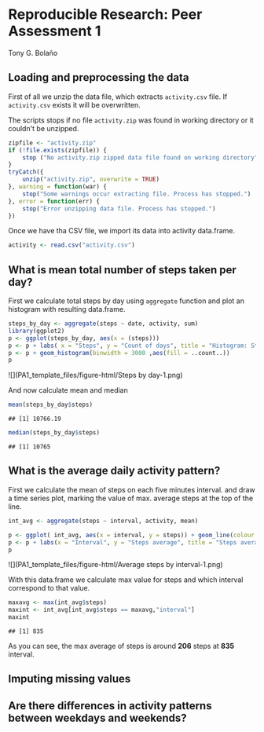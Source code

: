 # Reproducible Research: Peer Assessment 1
Tony G. Bolaño  


## Loading and preprocessing the data

First of all we unzip the data file, which extracts ```activity.csv``` file. If ```activity.csv``` exists it will be overwritten.

The scripts stops if no file ```activity.zip``` was found in working directory or it couldn't be unzipped.




```r
zipfile <- "activity.zip"
if (!file.exists(zipfile)) {
    stop ("No activity.zip zipped data file found on working directory")
}
tryCatch({
    unzip("activity.zip", overwrite = TRUE)
}, warning = function(war) {
    stop("Some warnings occur extracting file. Process has stopped.")
}, error = function(err) {
    stop("Error unzipping data file. Process has stopped.")
})
```

Once we have tha CSV file, we import its data into activity data.frame.


```r
activity <- read.csv("activity.csv")
```


## What is mean total number of steps taken per day?

First we calculate total steps by day using ```aggregate``` function and plot an histogram with resulting data.frame.


```r
steps_by_day <- aggregate(steps ~ date, activity, sum)
library(ggplot2)
p <- ggplot(steps_by_day, aes(x = (steps)))
p <- p + labs( x = "Steps", y = "Count of days", title = "Histogram: Steps taken per day")
p <- p + geom_histogram(binwidth = 3000 ,aes(fill = ..count..))
p
```

![](PA1_template_files/figure-html/Steps by day-1.png) 

And now calculate mean and median


```r
mean(steps_by_day$steps)
```

```
## [1] 10766.19
```

```r
median(steps_by_day$steps)
```

```
## [1] 10765
```

## What is the average daily activity pattern?

First we calculate the mean of steps on each five minutes interval. and draw a time series plot, marking the value of max. average steps at the top of the line.


```r
int_avg <- aggregate(steps ~ interval, activity, mean)

p <- ggplot( int_avg, aes(x = interval, y = steps)) + geom_line(colour = "#0000CC")
p <- p + labs(x = "Interval", y = "Steps average", title = "Steps average by time interval")
p
```

![](PA1_template_files/figure-html/Average steps by interval-1.png) 

With this data.frame we calculate max value for steps and which interval correspond to that value.


```r
maxavg <- max(int_avg$steps)
maxint <- int_avg[int_avg$steps == maxavg,"interval"]
maxint
```

```
## [1] 835
```

As you can see, the max average of steps is around **206** steps at **835** interval.


## Imputing missing values



## Are there differences in activity patterns between weekdays and weekends?
